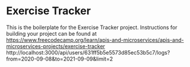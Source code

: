 # Exercise Tracker

This is the boilerplate for the Exercise Tracker project. Instructions for building your project can be found at https://www.freecodecamp.org/learn/apis-and-microservices/apis-and-microservices-projects/exercise-tracker
http://localhost:3000/api/users/631ff5b5e5573d85ec53b5c7/logs?from=2020-09-08&to=2021-09-09&limit=2
